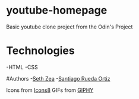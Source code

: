 # youtube-homepage

Basic youtube clone project from the Odin's Project

# Technologies
-HTML
-CSS

#Authors
-<a href="https://github.com/sz16900">Seth Zea</a>
-<a href="https://github.com/srueda27">Santiago Rueda Ortiz</a>

Icons from <a href="https://icons8.com/icons/">Icons8</a>
GIFs from <a href="https://giphy.com/gifs/icUzVCVqMABHiEDEHE">GIPHY</a>
